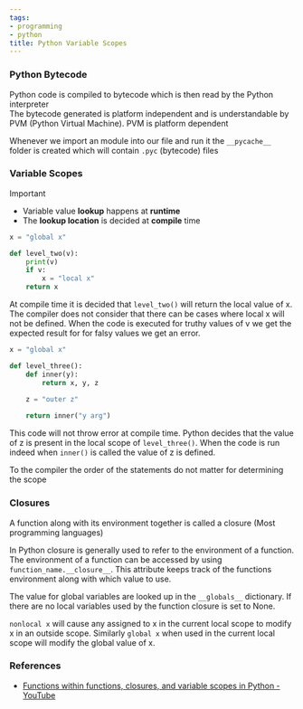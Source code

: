 ```yaml
---
tags:
- programming
- python
title: Python Variable Scopes
---
```


### Python Bytecode

Python code is compiled to bytecode which is then read by the Python interpreter  
The bytecode generated is platform independent and is understandable by PVM (Python Virtual Machine). PVM is platform dependent

Whenever we import an module into our file and run it the `__pycache__` folder is created which will contain `.pyc` (bytecode) files

### Variable Scopes

> [!IMPORTANT]
> - Variable value **lookup** happens at **runtime**
> - The **lookup location** is decided at **compile** time

```python
x = "global x"

def level_two(v):
    print(v)
    if v:
        x = "local x"
    return x
```

At compile time it is decided that `level_two()` will return the local value of x. The compiler does not consider that there can be cases where local x will not be defined. When the code is executed for truthy values of v we get the expected result for for falsy values we get an error.

```python
x = "global x"

def level_three():
    def inner(y):
        return x, y, z
        
    z = "outer z"

    return inner("y arg")
```

This code will not throw error at compile time. Python decides that the value of z is present in the local scope of `level_three()`. When the code is run indeed when `inner()` is called the value of z is defined.

To the compiler the order of the statements do not matter for determining the scope

### Closures

A function along with its environment together is called a closure (Most programming languages)  

In Python closure is generally used to refer to the environment of a function. The environment of a function can be accessed by using `function_name.__closure__`. This attribute keeps track of the functions environment along with which value to use.

The value for global variables are looked up in the `__globals__` dictionary. If there are no local variables used by the function closure is set to None.

`nonlocal x` will cause any assigned to x in the current local scope to modify x in an outside scope. Similarly `global x` when used in the current local scope will modify the global value of x.

### References

* [Functions within functions, closures, and variable scopes in Python - YouTube](https://www.youtube.com/watch?v=jXugs4B3lwU)